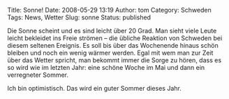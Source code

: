 Title: Sonne!
Date: 2008-05-29 13:19
Author: tom
Category: Schweden
Tags: News, Wetter
Slug: sonne
Status: published

Die Sonne scheint und es sind leicht über 20 Grad. Man sieht viele Leute
leicht bekleidet ins Freie strömen – die übliche Reaktion von Schweden
bei diesem seltenen Ereignis. Es soll bis über das Wochenende hinaus
schön bleiben und noch ein wenig wärmer werden. Egal mit wem man zur
Zeit über das Wetter spricht, man bekommt immer die Sorge zu hören, dass
es so wird wie im letzten Jahr: eine schöne Woche im Mai und dann ein
verregneter Sommer.

Ich bin optimistisch. Das wird ein guter Sommer dieses Jahr.

